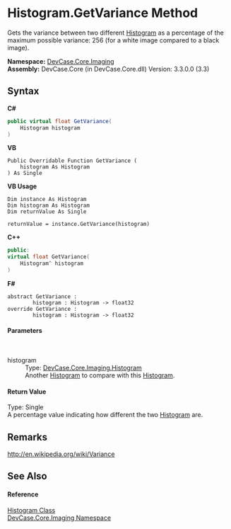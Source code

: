 # Histogram.GetVariance Method 
 

Gets the variance between two different <a href="T_DevCase_Core_Imaging_Histogram">Histogram</a> as a percentage of the maximum possible variance: 256 (for a white image compared to a black image).

**Namespace:**&nbsp;<a href="N_DevCase_Core_Imaging">DevCase.Core.Imaging</a><br />**Assembly:**&nbsp;DevCase.Core (in DevCase.Core.dll) Version: 3.3.0.0 (3.3)

## Syntax

**C#**<br />
``` C#
public virtual float GetVariance(
	Histogram histogram
)
```

**VB**<br />
``` VB
Public Overridable Function GetVariance ( 
	histogram As Histogram
) As Single
```

**VB Usage**<br />
``` VB Usage
Dim instance As Histogram
Dim histogram As Histogram
Dim returnValue As Single

returnValue = instance.GetVariance(histogram)
```

**C++**<br />
``` C++
public:
virtual float GetVariance(
	Histogram^ histogram
)
```

**F#**<br />
``` F#
abstract GetVariance : 
        histogram : Histogram -> float32 
override GetVariance : 
        histogram : Histogram -> float32 
```


#### Parameters
&nbsp;<dl><dt>histogram</dt><dd>Type: <a href="T_DevCase_Core_Imaging_Histogram">DevCase.Core.Imaging.Histogram</a><br />Another <a href="T_DevCase_Core_Imaging_Histogram">Histogram</a> to compare with this <a href="T_DevCase_Core_Imaging_Histogram">Histogram</a>.</dd></dl>

#### Return Value
Type: Single<br />A percentage value indicating how different the two <a href="T_DevCase_Core_Imaging_Histogram">Histogram</a> are.

## Remarks
<a href="http://en.wikipedia.org/wiki/Variance" target="_blank">http://en.wikipedia.org/wiki/Variance</a>

## See Also


#### Reference
<a href="T_DevCase_Core_Imaging_Histogram">Histogram Class</a><br /><a href="N_DevCase_Core_Imaging">DevCase.Core.Imaging Namespace</a><br />
